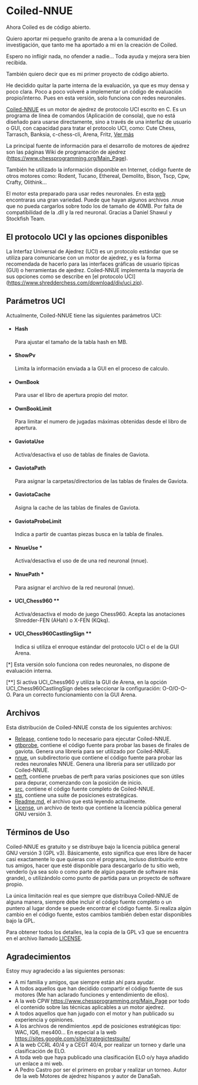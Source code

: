 # Coiled-NNUE

Ahora Coiled es de código abierto.

Quiero aportar mi pequeño granito de arena a la comunidad de investigación, que tanto me ha aportado a mi en la creación de Coiled.

Espero no infligir nada, no ofender a nadie... Toda ayuda y mejora sera bien recibida.

También quiero decir que es mi primer proyecto de código abierto.

He decidido quitar la parte interna de la evaluación, ya que es muy densa y poco clara. Poco a poco volveré a implementar un código de evaluación propio/interno. Pues en esta versión, solo funciona con redes neuronales.


[Coiled-NNUE](https://www.oscargavira.es/?sec=Coiled_Informacion) es un motor de ajedrez de protocolo UCI escrito en C. Es un programa de línea de comandos (Aplicación de consola), que no está diseñado para usarse directamente, sino a través de una interfaz de usuario o GUI, con capacidad para tratar el protocolo UCI, como: Cute Chess, Tarrasch, Banksia, c-chess-cli, Arena, Fritz, [Ver más](https://www.chessprogramming.org/GUI#Chess_GUIs)

La principal fuente de información para el desarrollo de motores de ajedrez son las páginas Wiki de programación de ajedrez (https://www.chessprogramming.org/Main_Page).

También he utilizado la información disponible en Internet, código fuente de otros motores como: Rodent, Tucano, Ethereal, Demolito, Bison, Tscp, Cpw, Crafty, Olithink...

El motor esta preparado para usar redes neuronales.
En esta [web](https://tests.stockfishchess.org/nns) encontraras una gran variedad.
Puede que hayan algunos archivos .nnue que no pueda cargarlos sobre todo los de tamaño de 40MB. Por falta de compatibilidad de la .dll y la red neuronal.
Gracias a Daniel Shawul y Stockfish Team.


## El protocolo UCI y las opciones disponibles

La Interfaz Universal de Ajedrez (UCI) es un protocolo estándar que se utiliza para comunicarse con
un motor de ajedrez, y es la forma recomendada de hacerlo para las interfaces gráficas de usuario típicas
(GUI) o herramientas de ajedrez. Coiled-NNUE implementa la mayoría de sus opciones como se describe
en [el protocolo UCI] (https://www.shredderchess.com/download/div/uci.zip). 



## Parámetros UCI

Actualmente, Coiled-NNUE tiene las siguientes parámetros UCI:

  * #### Hash
    Para ajustar el tamaño de la tabla hash en MB.

  * #### ShowPv
    Limita la información enviada a la GUI en el proceso de calculo.

  * #### OwnBook
    Para usar el libro de apertura propio del motor.

  * #### OwnBookLimit
    Para limitar el numero de jugadas máximas obtenidas desde el libro de apertura.

  * #### GaviotaUse
    Activa/desactiva el uso de tablas de finales de Gaviota.

  * #### GaviotaPath
    Para asignar la carpetas/directorios de las tablas de finales de Gaviota.

  * #### GaviotaCache
    Asigna la cache de las tablas de finales de Gaviota.

  * #### GaviotaProbeLimit
    Indica a partir de cuantas piezas busca en la tabla de finales.

  * #### NnueUse *
    Activa/desactiva el uso de de una red neuronal (nnue).

  * #### NnuePath *
    Para asignar el archivo de la red neuronal (nnue).

  * #### UCI_Chess960 **
    Activa/desactiva el modo de juego Chess960. Acepta las anotaciones Shredder-FEN (AHah) o X-FEN (KQkq).

  * #### UCI_Chess960CastlingSign **
    Indica si utiliza el enroque estándar del protocolo UCI o el de la GUI Arena.


  [*] Esta versión solo funciona con redes neuronales, no dispone de evaluación interna.
  
  [**] Si activa UCI_Chess960 y utiliza la GUI de Arena, en la opción UCI_Chess960CastlingSign debes seleccionar la configuración: O-O/O-O-O. Para un correcto funcionamiento con la GUI Arena.

	

## Archivos

Esta distribución de Coiled-NNUE consta de los siguientes archivos:

   * [Release](https://github.com/Oscar-Gavira/Coiled-NNUE/tree/master/Release), contiene todo lo necesario para ejecutar Coiled-NNUE.
   * [gtbprobe](https://github.com/Oscar-Gavira/Coiled-NNUE/tree/main/gtbprobe), contiene el código fuente para probar las bases de finales de gaviota. Genera una librería para ser utilizado por Coiled-NNUE.
   * [nnue](https://github.com/Oscar-Gavira/Coiled-NNUE/tree/main/nnue), un subdirectorio que contiene el código fuente para probar las redes neuronales NNUE. Genera una librería para ser utilizado por Coiled-NNUE.
   * [perft](https://github.com/Oscar-Gavira/Coiled-NNUE/tree/main/perft), contiene pruebas de perft para varias posiciones que son útiles para depurar, comenzando con la posición de inicio.
   * [src](https://github.com/Oscar-Gavira/Coiled-NNUE/tree/main/src), contiene el código fuente completo de Coiled-NNUE. 
   * [sts](https://github.com/Oscar-Gavira/Coiled-NNUE/tree/master/sts), contiene una suite de posiciones estratégicas.
   * [Readme.md](https://github.com/Oscar-Gavira/Coiled-NNUE/blob/main/README.md), el archivo que está leyendo actualmente.
   * [License](https://github.com/Oscar-Gavira/Coiled-NNUE/blob/main/LICENSE), un archivo de texto que contiene la licencia pública general GNU versión 3.



## Términos de Uso

Coiled-NNUE es gratuito y se distribuye bajo la licencia pública general GNU versión 3 (GPL v3). Básicamente, esto significa que eres libre de hacer casi exactamente lo que quieras con el programa, incluso distribuirlo entre tus amigos, hacer que esté disponible para descargarlo de tu sitio web, venderlo (ya sea solo o como parte de algún paquete de software más grande), o utilizándolo como punto de partida para un proyecto de software propio.

La única limitación real es que siempre que distribuya Coiled-NNUE de alguna manera, siempre debe incluir el código fuente completo o un puntero al lugar donde se puede encontrar el código fuente. Si realiza algún cambio en el código fuente, estos cambios también deben estar disponibles bajo la GPL.

Para obtener todos los detalles, lea la copia de la GPL v3 que se encuentra en el archivo llamado [LICENSE](https://github.com/Oscar-Gavira/Coiled-NNUE/blob/main/LICENSE). 



## Agradecimientos

Estoy muy agradecido a las siguientes personas:

- A mi familia y amigos, que siempre están ahí para ayudar.
- A todos aquellos que han decidido compartir el código fuente de sus motores (Me han aclarado funciones y entendimiento de ellos).
- A la web CPW https://www.chessprogramming.org/Main_Page por todo el contenido sobre las técnicas aplicables a un motor ajedrez.
- A todos aquellos que han jugado con el motor y han publicado su experiencia y opiniones.
- A los archivos de rendimientos .epd de posiciones estratégicas tipo: WAC, IQ6, mes400... En especial a la web https://sites.google.com/site/strategictestsuite/
- A la web CCRL 40/4 y a CEGT 40/4, por realizar un torneo y darle una clasificación de ELO.
- A toda web que haya publicado una clasificación ELO o/y haya añadido un enlace a mi web.
- A Pedro Castro por ser el primero en probar y realizar un torneo. Autor de la web Motores de ajedrez hispanos y autor de DanaSah.
